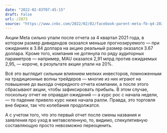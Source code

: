 ```yaml
---
date: "2022-02-03T07:45:15"
draft: False
url: /2873
source: "https://www.cnbc.com/2022/02/02/facebook-parent-meta-fb-q4-2021-earnings.html"
---
```


Акции Meta сильно упали после отчета за 4 квартал 2021 года, в котором размер дивидендов оказался меньше прогнозируемого — при ожиданиях в 3.84 доллара на акцию реальный размер оказался 3.67 доллара. Кроме того, компания не дотянула по ряду аудиторных параметров — например, MAU оказался 2,91 млрд против ожидаемых 2,95, — короче, в результате акции упали на 20%. 

Всё это выглядит сильным влиянием мелких инвесторов, помноженным на традиционные волны трейдеров — многие из них играют на повышение до выхода очередного отчета компании, а после этого сбрасывают акции, чтобы зафиксировать прибыль. В этом случае, поскольку отчет не оправдал ожиданий — а курс рос с начала недели, — то падение привело курс ниже начала ралли. Правда, это торговля вне биржи, так что колебания продолжатся. 

А с учетом того, что это первый отчет после смены названия и заявления про уход в метавселенную, то, видимо, спекулятивную составляющую просто невозможно переоценить.
